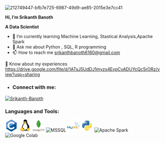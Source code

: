 ![212749447-bfb7e725-6987-49d9-ae85-2015e3e7cc41](https://github.com/srikanthbanoth6160/srikanthbanoth6160/assets/155794659/860ba962-ad5f-4445-98fd-a5f109adab76)

 **Hi, I’m Srikanth Banoth**
 
 **A Data Scientist**
- 🌱 I’m currently learning Machine Learning, Stastical Analysis,Apache Spark
- 💬 Ask me about Python , SQL, R programming
- 📫 How to reach me srikanthbanoth6160@gmail.com

📄 Know about my experiences https://drive.google.com/file/d/1ATsJ5UdDJ1myzs4EvpCvADUYcQc5rORz/view?usp=sharing

- <h3 align="left">Connect with me:</h3>
<p align="left">
<a href="https://linkedin.com/in/srikanth-banoth-736987210/" target="blank"><img align="center" src="https://raw.githubusercontent.com/rahuldkjain/github-profile-readme-generator/master/src/images/icons/Social/linked-in-alt.svg" alt="Srikanth-Banoth" height="30" width="40" /></a>

<h3 align="left">Languages and Tools:</h3>
<p align="left"> 
  <img src="https://raw.githubusercontent.com/devicons/devicon/master/icons/c/c-original.svg" alt="C" width="40" height="40"/> 
  <img src="https://raw.githubusercontent.com/devicons/devicon/master/icons/linux/linux-original.svg" alt="Linux" width="40" height="40"/> 
  <img src="https://raw.githubusercontent.com/devicons/devicon/master/icons/mongodb/mongodb-original-wordmark.svg" alt="MongoDB" width="40" height="40"/> 
  <img src="https://www.svgrepo.com/show/303229/microsoft-sql-server-logo.svg" alt="MSSQL" width="40" height="40"/> 
  <img src="https://raw.githubusercontent.com/devicons/devicon/master/icons/mysql/mysql-original-wordmark.svg" alt="MySQL" width="40" height="40"/> 
  <img src="https://raw.githubusercontent.com/devicons/devicon/master/icons/python/python-original.svg" alt="Python" width="40" height="40"/> 
  <img src="https://spark.apache.org/images/spark-logo-trademark.png" alt="Apache Spark" width="40" height="40"/> 
  <img src="https://colab.research.google.com/img/colab_favicon_256px.png" alt="Google Colab" width="40" height="40"/>
</p>
